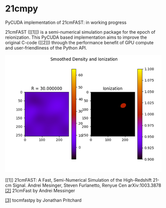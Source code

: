 # 21cmpy
PyCUDA implementation of 21cmFAST: in working progress

21cmFAST ([[1]]) is a semi-numerical simulation package for the epoch of reionization. This PyCUDA based implementation aims to improve the original C-code ([[2]]) through the performance benefit of GPU compute and user-friendliness of the Python API. 


![ES](web/smooth.gif)



[[1]] 21cmFAST: A Fast, Semi-Numerical Simulation of the High-Redshift 21-cm Signal. Andrei Mesinger, Steven Furlanetto, Renyue Cen arXiv:1003.3878
[[2]](https://github.com/andreimesinger/21cmFAST) 21cmFast by Andrei Messinger

[[3]](https://github.com/pritchardjr/tocmfastpy) tocmfastpy by Jonathan Pritchard
